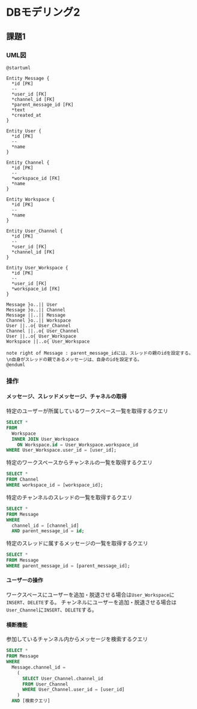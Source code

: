 # DBモデリング2

## 課題1

### UML図

```plantuml
@startuml

Entity Message {
  *id [PK]
  --
  *user_id [FK]
  *channel_id [FK]
  *parent_message_id [FK]
  *text
  *created_at
}

Entity User {
  *id [PK]
  --
  *name
}

Entity Channel {
  *id [PK]
  --
  *workspace_id [FK]
  *name
}

Entity Workspace {
  *id [PK]
  --
  *name
}

Entity User_Channel {
  *id [PK]
  --
  *user_id [FK]
  *channel_id [FK]
}

Entity User_Workspace {
  *id [PK]
  --
  *user_id [FK]
  *workspace_id [FK]
}

Message }o..|| User
Message }o..|| Channel
Message ||..|| Message
Channel }o..|| Workspace
User ||..o{ User_Channel
Channel ||..o{ User_Channel
User ||..o{ User_Workspace
Workspace ||..o{ User_Workspace

note right of Message : parent_message_idには、スレッドの親のidを設定する。\n自身がスレッドの親であるメッセージは、自身のidを設定する。
@enduml
```

### 操作

#### メッセージ、スレッドメッセージ、チャネルの取得

特定のユーザーが所属しているワークスペース一覧を取得するクエリ

```sql
SELECT *
FROM
  Workspace
  INNER JOIN User_Workspace
    ON Workspace.id = User_Workspace.workspace_id
WHERE User_Workspace.user_id = [user_id];
```

特定のワークスペースからチャンネルの一覧を取得するクエリ

```sql
SELECT *
FROM Channel
WHERE workspace_id = [workspace_id];
```

特定のチャンネルのスレッドの一覧を取得するクエリ

```sql
SELECT *
FROM Message
WHERE
  channel_id = [channel_id]
  AND parent_message_id = id;
```

特定のスレッドに属するメッセージの一覧を取得するクエリ

```sql
SELECT *
FROM Message
WHERE parent_message_id = [parent_message_id];
```

#### ユーザーの操作

ワークスペースにユーザーを追加・脱退させる場合は`User_Workspace`に`INSERT`、`DELETE`する。
チャンネルにユーザーを追加・脱退させる場合は`User_Channel`に`INSERT`、`DELETE`する。

#### 横断機能

参加しているチャンネル内からメッセージを検索するクエリ

```sql
SELECT *
FROM Message
WHERE
  Message.channel_id =
    (
      SELECT User_Channel.channel_id
      FROM User_Channel
      WHERE User_Channel.user_id = [user_id]
    )
  AND [検索クエリ]
```
